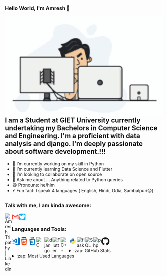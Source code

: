 ### Hello World, I'm Amresh  👋

 <img align="right" alt="GIF" src="https://github.com/AmreshTripathy/AmreshTripathy/blob/main/tenor.gif" width="500" height="320" />

## I am a Student at GIET University currently undertaking my Bachelors in Computer Science and Engineering. I'm a proficient with data analysis and django. I'm deeply passionate about software development.!!!

- 🔭 I’m currently working on my skill in Python
- 🌱 I’m currently learning Data Science and Flutter
- 👯 I’m looking to collaborate on open source
- 💬 Ask me about ... Anything related to Python queries
- 😄 Pronouns: he/him
- ⚡ Fun fact: I speak 4 languages ( English, Hindi, Odia, Sambalpuri😊)


### Talk with me, I am kinda awesome:
[<img align="left" alt="Amresh Tripathy | LinkedIn" width="22px" src="https://cdn.jsdelivr.net/npm/simple-icons@v3/icons/linkedin.svg" />](https://www.linkedin.com/in/amresh-tripathy-711b14193/)
<a href="mailto:amreshtripathy184@gmail.com"><img align="left" alt="Amresh Tripathy | Mail Id" width="22px" src="https://github.com/AmreshTripathy/AmreshTripathy/blob/main/112-gmail_email_mail-512.png" /></a>
<a href="https://twitter.com/AmreshTripathy"><img align="left" alt="Amresh Tripathy | Twitter" width="22px" src="https://github.com/AmreshTripathy/AmreshTripathy/blob/main/Twitter5.png" /></a>

<br />

### Languages and Tools:

<img align="left" alt="Visual Studio Code" width="26px" src="https://raw.githubusercontent.com/github/explore/80688e429a7d4ef2fca1e82350fe8e3517d3494d/topics/visual-studio-code/visual-studio-code.png" />
<img align="left" alt="HTML5" width="26px" src="https://raw.githubusercontent.com/github/explore/80688e429a7d4ef2fca1e82350fe8e3517d3494d/topics/html/html.png" />
<img align="left" alt="CSS3" width="26px" src="https://raw.githubusercontent.com/github/explore/80688e429a7d4ef2fca1e82350fe8e3517d3494d/topics/css/css.png" />
<img align="left" alt="C" width="26px" src="https://cdn.svgporn.com/logos/c.svg" />
<img align="left" alt="django" width="26px" src="https://cdn.svgporn.com/logos/django.svg"/>
<img align="left" alt="Flutter" width="26px" src="https://cdn.svgporn.com/logos/flutter.svg" />
<img align="left" alt="C++" width="26px" src="https://cdn.svgporn.com/logos/c-plusplus.svg" />
<img align="left" alt="python" width="26px" src="https://raw.githubusercontent.com/github/explore/80688e429a7d4ef2fca1e82350fe8e3517d3494d/topics/python/python.png" />
<img align="left" alt="flask" width="26px" src="https://cdn.svgporn.com/logos/flask.svg" />
<img align="left" alt="SQL" width="26px" src="https://cdn.svgporn.com/logos/mysql.svg" />
<img align="left" alt="php" width="26px" src="https://cdn.svgporn.com/logos/php.svg" />
<img align="left" alt="GitHub" width="26px" src="https://raw.githubusercontent.com/github/explore/78df643247d429f6cc873026c0622819ad797942/topics/github/github.png" />

<br />
<br />


<details>
  <summary>:zap: GitHub Stats</summary>

  <img align="left" alt="Amresh's GitHub Stats" src="https://github-readme-stats.vercel.app/api?username=AmreshTripathy&show_icons=true&hide_border=true&theme=vision-friendly-dark" />

</details>

<details>
  <summary>:zap: Most Used Languages</summary>

  <img align="left" alt="Anna's GitHub Top Languages" src="https://github-readme-stats.vercel.app/api/top-langs/?username=AmreshTripathy&hide_border=true&theme=vision-friendly-dark" />

</details>





[linkedin]: https://www.linkedin.com/in/amresh-tripathy-711b14193/
